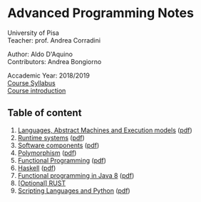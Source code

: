 # Advanced Programming Notes

University  of Pisa  
Teacher: prof. Andrea Corradini

Author: Aldo D'Aquino  
Contributors: Andrea Bongiorno

Accademic Year: 2018/2019  
[Course Syllabus](Syllabus.pdf)  
[Course introduction](00-Course-introduction.md)

## Table of content
1. [Languages, Abstract Machines and Execution models](01-Languages-Abstract-machines-Execution-models.md) ([pdf](pdf/00-Course-introduction.pdf))
2. [Runtime systems](02-Runtime-systems.md) ([pdf](pdf/02-Runtime-systems.pdf))
3. [Software components](03-Software-components.md) ([pdf](pdf/03-Software-components.pdf))
4. [Polymorphism](04-Polymorphism.md) ([pdf](pdf/04-Polymorphism.pdf))
5. [Functional Programming](05-Functional-programming.md) ([pdf](pdf/05-Functional-programming.pdf))
6. [Haskell](06-Haskell.md) ([pdf](pdf/06-Haskell.pdf))
7. [Functional programming in Java 8](07-Java-8-Functional-Programming.md) ([pdf](pdf/07-Java-8-Functional-Programming.pdf))
8. [[Optional] RUST](slides/24-RUST.pdf)
9. [Scripting Languages and Python](09-Scripting-languages-Python.md) ([pdf](pdf/09-Scripting-languages-Python.pdf))
